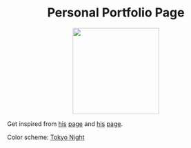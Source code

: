 <h1 align="center">Personal Portfolio Page</h1>
<div align="center">
  <img src="https://avatars.githubusercontent.com/u/88027865?v=4" width=200px>
</div>
<p> Get inspired from <a href="https://github.com/willeccles">his</a> <a href="https://eccles.dev/">page</a> and <a href="https://github.com/angelofallars">his</a> <a href="https://angelo.is-a.dev/">page</a>.</p> 
<p>Color scheme: <a href="https://github.com/enkia/tokyo-night-vscode-theme">Tokyo Night</a></p>

